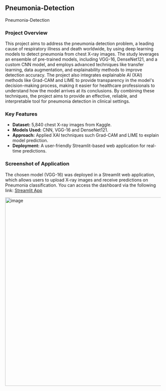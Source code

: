 ## Pneumonia-Detection
Pneumonia-Detection

### Project Overview
This project aims to address the pneumonia detection problem, a leading cause of respiratory illness and death worldwide, by using deep learning models to detect pneumonia from chest X-ray images. The study leverages an ensemble of pre-trained models, including VGG-16, DenseNet121, and a custom CNN model, and employs advanced techniques like transfer learning, data augmentation, and explainability methods to improve detection accuracy. The project also integrates explainable AI (XAI) methods like Grad-CAM and LIME to provide transparency in the model's decision-making process, making it easier for healthcare professionals to understand how the model arrives at its conclusions. By combining these techniques, the project aims to provide an effective, reliable, and interpretable tool for pneumonia detection in clinical settings.

### Key Features
- **Dataset:** 5,840 chest X-ray images from Kaggle.
- **Models Used:** CNN, VGG-16 and DenseNet121.
- **Approach:** Applied XAI techniques such Grad-CAM and LIME to explain model prediction.
- **Deployment:** A user-friendly Streamlit-based web application for real-time predictions.


### Screenshot of Application
The chosen model (VGG-16) was deployed in a Streamlit web application, which allows users to upload X-ray images and receive predictions on Pneumonia classification. You can access the dashboard via the following link: [Streamlit App](https://pneumonia-detection-udppappbbw4mvx73tyjpfzq.streamlit.app/)

<img width="611" alt="image" src="https://github.com/user-attachments/assets/ad93bc6e-7e72-4b1e-8ae3-9b873281911d" />
